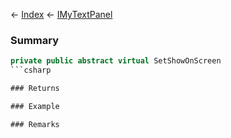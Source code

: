 ← [Index](Api-Index) ← [IMyTextPanel](Sandbox.ModAPI.Ingame.IMyTextPanel)

### Summary

```csharp
private public abstract virtual SetShowOnScreen
```csharp

### Returns

### Example

### Remarks

